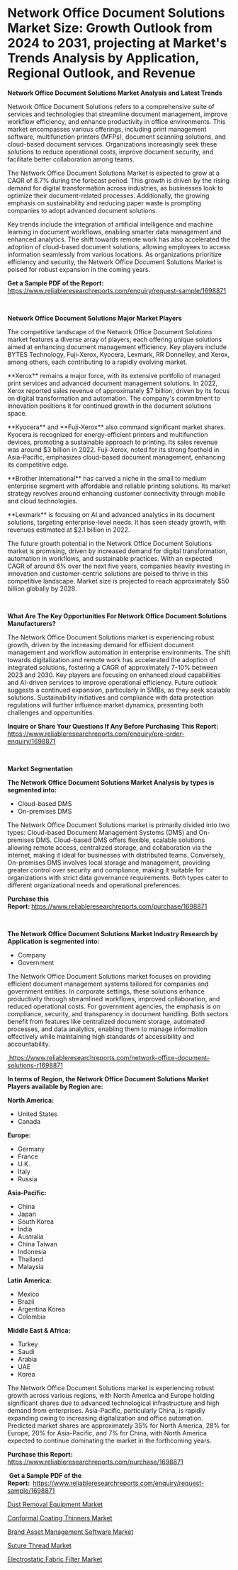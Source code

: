 <p><h1>Network Office Document Solutions Market Size: Growth Outlook from 2024 to 2031, projecting at Market's Trends Analysis by Application, Regional Outlook, and Revenue</h1></p><p><strong>Network Office Document Solutions Market Analysis and Latest Trends</strong></p>
<p><p>Network Office Document Solutions refers to a comprehensive suite of services and technologies that streamline document management, improve workflow efficiency, and enhance productivity in office environments. This market encompasses various offerings, including print management software, multifunction printers (MFPs), document scanning solutions, and cloud-based document services. Organizations increasingly seek these solutions to reduce operational costs, improve document security, and facilitate better collaboration among teams.</p><p>The Network Office Document Solutions Market is expected to grow at a CAGR of 8.7% during the forecast period. This growth is driven by the rising demand for digital transformation across industries, as businesses look to optimize their document-related processes. Additionally, the growing emphasis on sustainability and reducing paper waste is prompting companies to adopt advanced document solutions. </p><p>Key trends include the integration of artificial intelligence and machine learning in document workflows, enabling smarter data management and enhanced analytics. The shift towards remote work has also accelerated the adoption of cloud-based document solutions, allowing employees to access information seamlessly from various locations. As organizations prioritize efficiency and security, the Network Office Document Solutions Market is poised for robust expansion in the coming years.</p></p>
<p><strong>Get a Sample PDF of the Report:&nbsp;</strong> <a href="https://www.reliableresearchreports.com/enquiry/request-sample/1698871?utm_campaign=116&utm_medium=2&utm_source=Github&utm_content=ia&utm_term=20102024&utm_id=network-office-document-solutions">https://www.reliableresearchreports.com/enquiry/request-sample/1698871</a></p>
<p>&nbsp;</p>
<p><strong>Network Office Document Solutions Major Market Players</strong></p>
<p><p>The competitive landscape of the Network Office Document Solutions market features a diverse array of players, each offering unique solutions aimed at enhancing document management efficiency. Key players include BYTES Technology, Fuji-Xerox, Kyocera, Lexmark, RR Donnelley, and Xerox, among others, each contributing to a rapidly evolving market.</p><p>**Xerox** remains a major force, with its extensive portfolio of managed print services and advanced document management solutions. In 2022, Xerox reported sales revenue of approximately $7 billion, driven by its focus on digital transformation and automation. The company's commitment to innovation positions it for continued growth in the document solutions space.</p><p>**Kyocera** and **Fuji-Xerox** also command significant market shares. Kyocera is recognized for energy-efficient printers and multifunction devices, promoting a sustainable approach to printing. Its sales revenue was around $3 billion in 2022. Fuji-Xerox, noted for its strong foothold in Asia-Pacific, emphasizes cloud-based document management, enhancing its competitive edge.</p><p>**Brother International** has carved a niche in the small to medium enterprise segment with affordable and reliable printing solutions. Its market strategy revolves around enhancing customer connectivity through mobile and cloud technologies.</p><p>**Lexmark** is focusing on AI and advanced analytics in its document solutions, targeting enterprise-level needs. It has seen steady growth, with revenues estimated at $2.1 billion in 2022.</p><p>The future growth potential in the Network Office Document Solutions market is promising, driven by increased demand for digital transformation, automation in workflows, and sustainable practices. With an expected CAGR of around 6% over the next five years, companies heavily investing in innovation and customer-centric solutions are poised to thrive in this competitive landscape. Market size is projected to reach approximately $50 billion globally by 2028.</p></p>
<p>&nbsp;</p>
<p><strong>What Are The Key Opportunities For Network Office Document Solutions Manufacturers?</strong></p>
<p><p>The Network Office Document Solutions market is experiencing robust growth, driven by the increasing demand for efficient document management and workflow automation in enterprise environments. The shift towards digitalization and remote work has accelerated the adoption of integrated solutions, fostering a CAGR of approximately 7-10% between 2023 and 2030. Key players are focusing on enhanced cloud capabilities and AI-driven services to improve operational efficiency. Future outlook suggests a continued expansion, particularly in SMBs, as they seek scalable solutions. Sustainability initiatives and compliance with data protection regulations will further influence market dynamics, presenting both challenges and opportunities.</p></p>
<p><strong>Inquire or Share Your Questions If Any Before Purchasing This Report:</strong> <a href="https://www.reliableresearchreports.com/enquiry/pre-order-enquiry/1698871?utm_campaign=116&utm_medium=2&utm_source=Github&utm_content=ia&utm_term=20102024&utm_id=network-office-document-solutions">https://www.reliableresearchreports.com/enquiry/pre-order-enquiry/1698871</a></p>
<p>&nbsp;</p>
<p><strong>Market Segmentation</strong></p>
<p><strong>The Network Office Document Solutions Market Analysis by types is segmented into:</strong></p>
<p><ul><li>Cloud-based DMS</li><li>On-premises DMS</li></ul></p>
<p><p>The Network Office Document Solutions market is primarily divided into two types: Cloud-based Document Management Systems (DMS) and On-premises DMS. Cloud-based DMS offers flexible, scalable solutions allowing remote access, centralized storage, and collaboration via the internet, making it ideal for businesses with distributed teams. Conversely, On-premises DMS involves local storage and management, providing greater control over security and compliance, making it suitable for organizations with strict data governance requirements. Both types cater to different organizational needs and operational preferences.</p></p>
<p><strong>Purchase this Report:&nbsp;</strong><a href="https://www.reliableresearchreports.com/purchase/1698871?utm_campaign=116&utm_medium=2&utm_source=Github&utm_content=ia&utm_term=20102024&utm_id=network-office-document-solutions">https://www.reliableresearchreports.com/purchase/1698871</a></p>
<p>&nbsp;</p>
<p><strong>The Network Office Document Solutions Market Industry Research by Application is segmented into:</strong></p>
<p><ul><li>Company</li><li>Government</li></ul></p>
<p><p>The Network Office Document Solutions market focuses on providing efficient document management systems tailored for companies and government entities. In corporate settings, these solutions enhance productivity through streamlined workflows, improved collaboration, and reduced operational costs. For government agencies, the emphasis is on compliance, security, and transparency in document handling. Both sectors benefit from features like centralized document storage, automated processes, and data analytics, enabling them to manage information effectively while maintaining high standards of accessibility and accountability.</p></p>
<p><a href="https://www.reliableresearchreports.com/network-office-document-solutions-r1698871?utm_campaign=116&utm_medium=2&utm_source=Github&utm_content=ia&utm_term=20102024&utm_id=network-office-document-solutions">&nbsp;https://www.reliableresearchreports.com/network-office-document-solutions-r1698871</a></p>
<p><strong>In terms of Region, the Network Office Document Solutions Market Players available by Region are:</strong></p>
<p>
    <p> <strong> North America: </strong>
        <ul>
            <li>United States</li>
            <li>Canada</li>
        </ul>
        </p> 
    <p> <strong> Europe: </strong>
        <ul>
            <li>Germany</li>
            <li>France</li>
            <li>U.K.</li>
            <li>Italy</li>
            <li>Russia</li>
        </ul>
        </p> 
    <p> <strong> Asia-Pacific: </strong>
        <ul>
            <li>China</li>
            <li>Japan</li>
            <li>South Korea</li>
            <li>India</li>
            <li>Australia</li>
            <li>China Taiwan</li>
            <li>Indonesia</li>
            <li>Thailand</li>
            <li>Malaysia</li>
        </ul>
        </p> 
    <p> <strong> Latin America: </strong>
        <ul>
            <li>Mexico</li>
            <li>Brazil</li>
            <li>Argentina Korea</li>
            <li>Colombia</li>
        </ul>
        </p> 
    <p> <strong> Middle East & Africa: </strong>
        <ul>
            <li>Turkey</li>
            <li>Saudi</li>
            <li>Arabia</li>
            <li>UAE</li>
            <li>Korea</li>
        </ul>
    </p>
    </p>
<p><p>The Network Office Document Solutions market is experiencing robust growth across various regions, with North America and Europe holding significant shares due to advanced technological infrastructure and high demand from enterprises. Asia-Pacific, particularly China, is rapidly expanding owing to increasing digitalization and office automation. Predicted market shares are approximately 35% for North America, 28% for Europe, 20% for Asia-Pacific, and 7% for China, with North America expected to continue dominating the market in the forthcoming years.</p></p>
<p><strong>Purchase this Report: </strong><a href="https://www.reliableresearchreports.com/purchase/1698871?utm_campaign=116&utm_medium=2&utm_source=Github&utm_content=ia&utm_term=20102024&utm_id=network-office-document-solutions">https://www.reliableresearchreports.com/purchase/1698871</a></p>
<p>&nbsp;<strong>Get a Sample PDF of the Report:&nbsp;&nbsp;</strong><a href="https://www.reliableresearchreports.com/enquiry/request-sample/1698871?utm_campaign=116&utm_medium=2&utm_source=Github&utm_content=ia&utm_term=20102024&utm_id=network-office-document-solutions">https://www.reliableresearchreports.com/enquiry/request-sample/1698871</a></p>
<p><strong></strong></p>
<p><p><a href="https://issuu.com/reportprime-2/docs/dust-removal-equipment-market-size-_91fc24e37faa84?utm_campaign=116&utm_medium=2&utm_source=Github&utm_content=ia&utm_term=20102024&utm_id=network-office-document-solutions">Dust Removal Equipment Market</a></p><p><a href="https://medium.com/@boringzqthorperec/conformal-coating-thinners-value-chain-analysis-from-raw-materials-to-end-user-applications-57899bfb74be?postPublishedType=repub&utm_campaign=116&utm_medium=2&utm_source=Github&utm_content=ia&utm_term=20102024&utm_id=network-office-document-solutions">Conformal Coating Thinners Market</a></p><p><a href="https://github.com/JavierDDowns/Market-Research-Report-List-1/blob/main/brand-asset-management-software-market.md?utm_campaign=116&utm_medium=2&utm_source=Github&utm_content=ia&utm_term=20102024&utm_id=network-office-document-solutions">Brand Asset Management Software Market</a></p><p><a href="https://www.linkedin.com/pulse/global-suture-thread-market-size-trends-analysis-regional-dcmae?utm_campaign=116&utm_medium=2&utm_source=Github&utm_content=ia&utm_term=20102024&utm_id=network-office-document-solutions">Suture Thread Market</a></p><p><a href="https://issuu.com/reportprime-2/docs/electrostatic-fabric-filter-market-_9e5ee298e43956?utm_campaign=116&utm_medium=2&utm_source=Github&utm_content=ia&utm_term=20102024&utm_id=network-office-document-solutions">Electrostatic Fabric Filter Market</a></p></p>